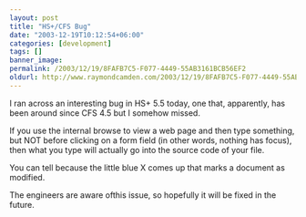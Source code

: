 ```yaml
---
layout: post
title: "HS+/CFS Bug"
date: "2003-12-19T10:12:54+06:00"
categories: [development]
tags: []
banner_image: 
permalink: /2003/12/19/8FAFB7C5-F077-4449-55AB3161BCB56EF2
oldurl: http://www.raymondcamden.com/2003/12/19/8FAFB7C5-F077-4449-55AB3161BCB56EF2
---
```


I ran across an interesting bug in HS+ 5.5 today, one that, apparently, has been around since CFS 4.5 but I somehow missed.

If you use the internal browse to view a web page and then type something, but NOT before clicking on a form field (in other words, nothing has focus), then what you type will actually go into the source code of your file. 

You can tell because the little blue X comes up that marks a document as modified. 

The engineers are aware ofthis issue, so hopefully it will be fixed in the future.